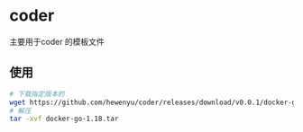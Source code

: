 # coder
主要用于coder 的模板文件

## 使用

```bash
# 下载指定版本的
wget https://github.com/hewenyu/coder/releases/download/v0.0.1/docker-go-1.18.tar
# 解压
tar -xvf docker-go-1.18.tar
```


